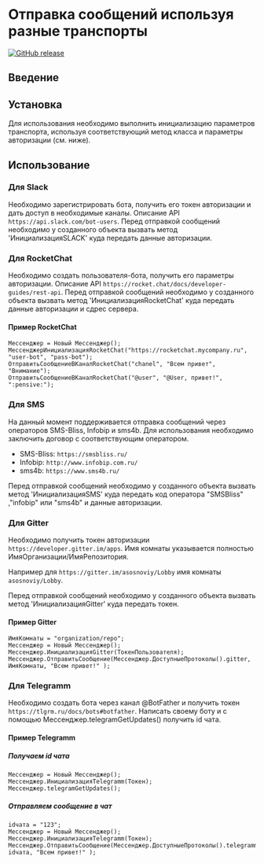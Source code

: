 # Отправка сообщений используя разные транспорты

[![GitHub release](https://img.shields.io/github/release/oscript-library/messenger.svg)](https://github.com/oscript-library/messenger)

## Введение

## Установка

Для использования необходимо выполнить инициализацию параметров транспорта, используя соответствующий метод класса и параметры авторизации (см. ниже).

## Использование

### Для Slack

Необходимо зарегистрировать бота, получить его токен авторизации и дать доступ в необходимые каналы.
Описание API `https://api.slack.com/bot-users`.
Перед отправкой сообщений необходимо у созданного объекта вызвать метод 'ИнициализацияSLACK' куда передать данные авторизации.

### Для RocketChat

Необходимо создать пользователя-бота, получить его параметры авторизации.
Описание API `https://rocket.chat/docs/developer-guides/rest-api`.
Перед отправкой сообщений необходимо у созданного объекта вызвать метод 'ИнициализацияRocketChat' куда передать данные авторизации и сдрес сервера.

#### Пример RocketChat

    Мессенджер = Новый Мессенджер();
    МессенджерИнициализацияRocketChat("https://rocketchat.mycompany.ru", "user-bot", "pass-bot");
    ОтправитьСообщениеВКаналRocketChat("chanel", "Всем привет", "Внимание");
    ОтправитьСообщениеВКаналRocketChat("@user", "@User, привет!", ":pensive:");

### Для SMS

На данный момент поддерживается отправка сообщений через операторов SMS-Bliss, Infobip и sms4b.
Для использования необходимо заключить договор с соответствующим оператором.

- SMS-Bliss: `https://smsbliss.ru/`
- Infobip: `http://www.infobip.com.ru/`
- sms4b: `https://www.sms4b.ru/`

Перед отправкой сообщений необходимо у созданного объекта вызвать метод 'ИнициализацияSMS' куда передать код оператора "SMSBliss" ,"infobip" или "sms4b" и данные авторизации.

### Для Gitter

Необходимо получить токен авторизации `https://developer.gitter.im/apps`.
Имя комнаты указывается полностью ИмяОрганизации/ИмяРепозитория.

Например для `https://gitter.im/asosnoviy/Lobby` имя комнаты `asosnoviy/Lobby`.

Перед отправкой сообщений необходимо у созданного объекта вызвать метод 'ИнициализацияGitter' куда передать токен.

#### Пример Gitter

    ИмяКомнаты = "organization/repo";
    Мессенджер = Новый Мессенджер();
    Мессенджер.ИнициализацияGitter(ТокенПользователя);
    Мессенджер.ОтправитьСообщение(Мессенджер.ДоступныеПротоколы().gitter, ИмяКомнаты, "Всем привет!" );

### Для Telegramm

Необходимо создать бота через канал @BotFather и получить токен `https://tlgrm.ru/docs/bots#botfather`.
Написать своему боту и с помощью Мессенджер.telegramGetUpdates() получить id чата. 

#### Пример Telegramm

##### Получаем id чата

    Мессенджер = Новый Мессенджер();
    Мессенджер.ИнициализацияTelegramm(Токен);
    Мессенджер.telegramGetUpdates();

##### Отправляем сообщение в чат    

    idчата = "123";
    Мессенджер = Новый Мессенджер();
    Мессенджер.ИнициализацияTelegramm(Токен);
    Мессенджер.ОтправитьСообщение(Мессенджер.ДоступныеПротоколы().telegramm, idчата, "Всем привет!" );
    